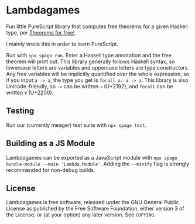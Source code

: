 
# Lambdagames

Fun little PureScript library that computes free theorems for a given
Haskell type, per [Theorems for
free!](https://www2.cs.sfu.ca/CourseCentral/831/burton/Notes/July14/free.pdf).

I mainly wrote this in order to learn PureScript.

Run with `npx spago run`. Enter a Haskell type annotation and the free
theorem will print out. This library generally follows Haskell syntax,
so lowercase letters are variables and uppercase letters are type
constructors. Any free variables will be implicitly quantified over
the whole expression, so if you input `a -> a`, the type you get is
`forall a. a -> a`. This library is also Unicode-friendly, so `->` can
be written `→` (U+2192), and `forall` can be written `∀` (U+2200).

## Testing

Run our (currently meager) test suite with `npx spago test`.

## Building as a JS Module

Lambdagames can be exported as a JavaScript module with `npx spago
bundle-module --main 'Lambda.Module'`. Adding the `--minify` flag is
strongly recommended for non-debug builds.

## License

Lambdagames is free software, released under the GNU General Public
License as published by the Free Software Foundation, either version 3
of the License, or (at your option) any later version. See `COPYING`.
